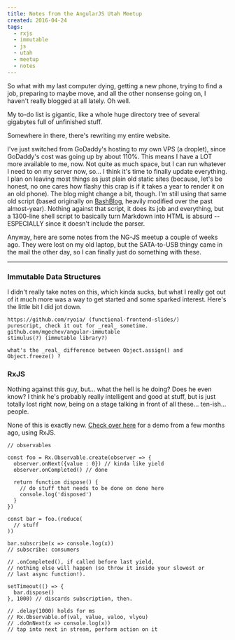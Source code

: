 ```yaml
---
title: Notes from the AngularJS Utah Meetup
created: 2016-04-24
tags:
  - rxjs
  - immutable
  - js
  - utah
  - meetup
  - notes
---
```


So what with my last computer dying, getting a new phone, trying to find a job,
preparing to maybe move, and all the other nonsense going on, I haven't really
blogged at all lately. Oh well.

My to-do list is gigantic, like a whole huge directory tree of several gigabytes full of unfinished stuff.

Somewhere in there, there's rewriting my entire website.

I've just switched from GoDaddy's hosting to my own VPS (a droplet), since
GoDaddy's cost was going up by about 110%. This means I have a LOT more
available to me, now. Not quite as much space, but I can run whatever I need
to on my server now, so... I think it's time to finally update everything. I
plan on leaving most things as just plain old static sites (because, let's be
honest, no one cares how flashy this crap is if it takes a year to render it
on an old phone). The blog might change a bit, though. I'm still using that
same old script (based originally on
[BashBlog](https://github.com/cfenollosa/bashblog), heavily modified over the
past almost-year). Nothing against that script, it does its job and
everything, but a 1300-line shell script to basically turn Markdown into HTML
is absurd -- ESPECIALLY since it doesn't include the parser.

Anyway, here are some notes from the NG-JS meetup a couple of weeks ago. They
were lost on my old laptop, but the SATA-to-USB thingy came in the mail the
other day, so I can finally just do something with these.

--------

### Immutable Data Structures

I didn't really take notes on this, which kinda sucks, but what I really got
out of it much more was a way to get started and some sparked interest. Here's
the little bit I did jot down.

```
https://github.com/ryoia/ (functional-frontend-slides/)
purescript, check it out for _real_ sometime.
github.com/mgechev/angular-immutable
stimulus(?) (immutable library?)

what's the _real_ difference between Object.assign() and Object.freeze() ?
```

### RxJS

Nothing against this guy, but... what the hell is he doing? Does he even know?
I think he's probably really intelligent and good at stuff, but is just
totally lost right now, being on a stage talking in front of all these...
ten-ish... people.

None of this is exactly new. [Check over
here](https://github.com/zacanger/extras/tree/master/rxjs-frp) for a demo from
a few months ago, using RxJS.

```
// observables

const foo = Rx.Observable.create(observer => {
  observer.onNext({value : 0}) // kinda like yield
  observer.onCompleted() // done

  return function dispose() {
    // do stuff that needs to be done on done here
    console.log('disposed')
  }
})

const bar = foo.(reduce(
  // stuff
))

bar.subscribe(x => console.log(x))
// subscribe: consumers

// .onCompleted(), if called before last yield,
// nothing else will happen (so throw it inside your slowest or
// last async function!).

setTimeout(() => {
  bar.dispose()
}, 1000) // discards subscription, then.

// .delay(1000) holds for ms
// Rx.Observable.of(val, value, valoo, vlyou)
// .doOnNext(x => console.log(x))
// tap into next in stream, perform action on it
```
